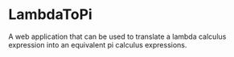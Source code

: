 # LambdaToPi
A web application that can be used to translate a lambda calculus expression into an equivalent pi calculus expressions.
